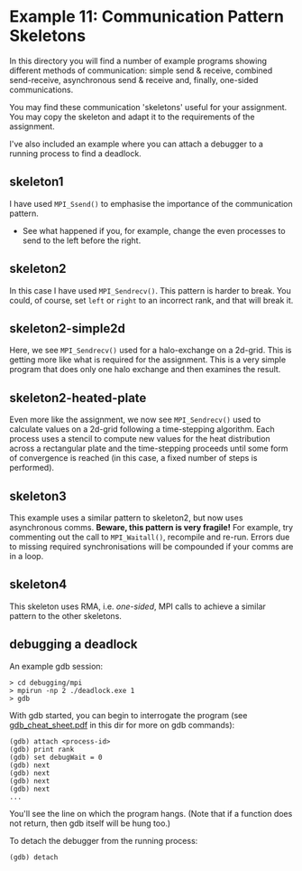 Example 11: Communication Pattern Skeletons
===========================================

In this directory you will find a number of example programs showing different
methods of communication: simple send & receive, combined send-receive, asynchronous send
& receive and, finally, one-sided communications.

You may find these communication 'skeletons' useful for your assignment.
You may copy
the skeleton and adapt it to the requirements of the assignment.

I've also included an example where you can attach a debugger to a running process to
find a deadlock.


skeleton1
---------

I have used `MPI_Ssend()` to emphasise the importance of the communication pattern.
- See what happened if you, for example, change the even processes to send to the left
  before the right.

skeleton2
---------

In this case I have used `MPI_Sendrecv()`.
This pattern is harder to break.
You could, of course, set `left` or `right` to an incorrect rank, and that will break it.

skeleton2-simple2d
------------------

Here, we see `MPI_Sendrecv()` used for a halo-exchange on a 2d-grid.
This is getting more
like what is required for the assignment.
This is a very simple program that does only
one halo exchange and then examines the result.

skeleton2-heated-plate
----------------------

Even more like the assignment, we now see `MPI_Sendrecv()` used to calculate values on a
2d-grid following a time-stepping algorithm.
Each process uses a stencil to compute
new values for the heat distribution across a rectangular plate and the time-stepping
proceeds until some form of convergence is reached (in this case, a fixed number of
steps is performed).

skeleton3
---------

This example uses a similar pattern to skeleton2, but now uses asynchronous comms.
**Beware, this pattern is very fragile!**
For example, try commenting out the call to `MPI_Waitall()`, recompile and re-run.
Errors due to missing required synchronisations will be compounded if your comms are in a loop.

skeleton4
---------

This skeleton uses RMA, i.e. _one-sided_, MPI calls to achieve a similar pattern to the other skeletons.

debugging a deadlock
--------------------

An example gdb session:

```
> cd debugging/mpi
> mpirun -np 2 ./deadlock.exe 1
> gdb
```

With gdb started, you can begin to interrogate the program
(see [gdb_cheat_sheet.pdf](gdb_cheat_sheet.pdf) in this dir for more on gdb commands):

```
(gdb) attach <process-id>
(gdb) print rank
(gdb) set debugWait = 0
(gdb) next
(gdb) next
(gdb) next
(gdb) next
...
```

You'll see the line on which the program hangs.
(Note that if a function does not return,
then gdb itself will be hung too.)

To detach the debugger from the running process:

```
(gdb) detach
```

